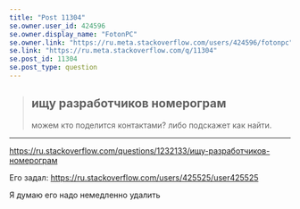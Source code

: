 ```yaml
---
title: "Post 11304"
se.owner.user_id: 424596
se.owner.display_name: "FotonPC"
se.owner.link: "https://ru.meta.stackoverflow.com/users/424596/fotonpc"
se.link: "https://ru.meta.stackoverflow.com/q/11304"
se.post_id: 11304
se.post_type: question
---
```

<blockquote>
<h2>ищу разработчиков номерограм</h2>
<p>можем кто поделится контактами? либо подскажет как найти.</p>
</blockquote>
<hr />
<p><a href="https://ru.stackoverflow.com/questions/1232133/%D0%B8%D1%89%D1%83-%D1%80%D0%B0%D0%B7%D1%80%D0%B0%D0%B1%D0%BE%D1%82%D1%87%D0%B8%D0%BA%D0%BE%D0%B2-%D0%BD%D0%BE%D0%BC%D0%B5%D1%80%D0%BE%D0%B3%D1%80%D0%B0%D0%BC">https://ru.stackoverflow.com/questions/1232133/ищу-разработчиков-номерограм</a></p>
<p>Его задал: <a href="https://ru.stackoverflow.com/users/425525/user425525">https://ru.stackoverflow.com/users/425525/user425525</a></p>
<p>Я думаю его надо немедленно удалить</p>
